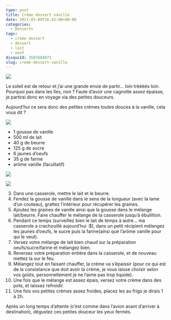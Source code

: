 ```yaml
---
type: post
title: Crème dessert vanille
date: 2011-05-09T16:42:00+00:00
categories:
  - Desserts
tags:
  - creme dessert
  - dessert
  - lait
  - oeuf
disqusId: 3587684871
slug: creme-dessert-vanille
---
```


[![](http://1.bp.blogspot.com/-8bV5849uORk/TcgHi9hIOEI/AAAAAAAAAHY/U1dGk3f3sUc/s640/Cre%25CC%2580me+dessert+vanille.jpg)](http://1.bp.blogspot.com/-8bV5849uORk/TcgHi9hIOEI/AAAAAAAAAHY/U1dGk3f3sUc/s1600/Cre%25CC%2580me+dessert+vanille.jpg)

Le soleil est de retour et j’ai une grande envie de partir… loin trèèèès loin. Pourquoi pas dans les îles, non ? Faute d’avoir une cagnotte assez épaisse, je partirai donc en voyage via des petites douceurs.

Aujourd’hui ce sera donc des petites crèmes toutes douces à la vanille, cela vous dit ?

[![](http://3.bp.blogspot.com/-8PERTg6-dvE/TbWSZG7U0CI/AAAAAAAAAE0/LNKUDHmrLHw/s320/4pers.jpg)](http://3.bp.blogspot.com/-8PERTg6-dvE/TbWSZG7U0CI/AAAAAAAAAE0/LNKUDHmrLHw/s1600/4pers.jpg)

*   1 gousse de vanille
*   500 ml de lait
*   40 g de beurre
*   125 g de sucre
*   6 jaunes d’oeufs
*   35 g de farine
*   arôme vanille (facultatif)

[![](http://4.bp.blogspot.com/-jD2raKy-t_w/Tabb3lV3eGI/AAAAAAAAAEk/G2RYajmhinM/s320/preparation.jpg)](http://4.bp.blogspot.com/-jD2raKy-t_w/Tabb3lV3eGI/AAAAAAAAAEk/G2RYajmhinM/s1600/preparation.jpg)

[![](http://1.bp.blogspot.com/-5-w_HZWR-vU/TcgHksh9RpI/AAAAAAAAAHc/FGtDbg7hJAM/s400/Cre%25CC%2580me+vanille+2.jpg)](http://1.bp.blogspot.com/-5-w_HZWR-vU/TcgHksh9RpI/AAAAAAAAAHc/FGtDbg7hJAM/s1600/Cre%25CC%2580me+vanille+2.jpg)

3.  Dans une casserole, mettre le lait et le beurre.
4.  Fendez la gousse de vanille dans le sens de la longueur (avec la lame d’un couteau), grattez l’intérieur pour récupérer les graines.
5.  Ajoutez les graines de vanille ainsi que la gousse dans le mélange lait/beurre. Faire chauffer le mélange de la casserole jusqu’à ébullition.
6.  Pendant ce temps (surveillez bien le lait de temps à autre… ma casserole a crachouillé aujourd’hui :$), dans un petit récipient mélangez les jaunes d’oeufs, le sucre puis la farine(ainsi que l’arôme vanille pour qui le veut).
7.  Versez votre mélange de lait bien chaud sur la préparation oeufs/sucre/farine et mélangez bien.
8.  Reversez votre préparation entière dans la casserole, et de nouveau mettez la sur le feu.
9.  Mélangez tout en faisant chauffer, la crème va s’épaissir (pour ce qui est de la consistance que doit avoir la crème, je vous laisse choisir selon vos goûts, personnellement je ne l’aime pas trop liquide).
10.  Une fois que le mélange est assez épais, versez votre crème dans des pots, et laissez refroidir.
11.  Une fois vos petites crèmes assez froides, placez les au frigo je dirais 1 à 2h.

Après un long temps d’attente (c’est comme dans l’avion avant d’arriver à destination), dégustez ces petites douceur les yeux fermés. 